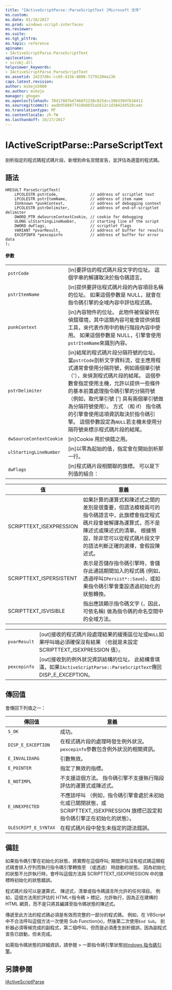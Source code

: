 ```yaml
---
title: "IActiveScriptParse::ParseScriptText |Microsoft 文件"
ms.custom: 
ms.date: 01/18/2017
ms.prod: windows-script-interfaces
ms.reviewer: 
ms.suite: 
ms.tgt_pltfrm: 
ms.topic: reference
apiname:
- IActiveScriptParse.ParseScriptText
apilocation:
- scrobj.dll
helpviewer_keywords:
- IActiveScriptParse_ParseScriptText
ms.assetid: 2d237d6c-cc65-415b-8808-72791304a136
caps.latest.revision: 
author: mikejo5000
ms.author: mikejo
manager: ghogen
ms.openlocfilehash: 70d17807b47468f2238c0254cc39b339df616411
ms.sourcegitcommit: aadb9588877418b8b55a5612c1d3842d4520ca4c
ms.translationtype: MT
ms.contentlocale: zh-TW
ms.lasthandoff: 10/27/2017
---
```

# <a name="iactivescriptparseparsescripttext"></a>IActiveScriptParse::ParseScriptText
剖析指定的程式碼程式碼片段，新增到命名空間宣告，並評估為適當的程式碼。  
  
## <a name="syntax"></a>語法  
  
```  
HRESULT ParseScriptText(  
    LPCOLESTR pstrCode,              // address of scriptlet text  
    LPCOLESTR pstrItemName,          // address of item name  
    IUnknown *punkContext,           // address of debugging context  
    LPCOLESTR pstrDelimiter,         // address of end-of-scriptlet delimiter  
    DWORD_PTR dwSourceContextCookie, // cookie for debugging  
    ULONG ulStartingLineNumber,      // starting line of the script  
    DWORD dwFlags,                   // scriptlet flags  
    VARIANT *pvarResult,             // address of buffer for results  
    EXCEPINFO *pexcepinfo            // address of buffer for error data  
);  
```  
  
#### <a name="parameters"></a>參數  
  
|||  
|-|-|  
|`pstrCode`|[in]要評估的程式碼片段文字的位址。 這個字串的解譯取決於指令碼語言。|  
|`pstrItemName`|[in]提供要評估程式碼片段的內容項目名稱的位址。 如果這個參數是 NULL，就會在指令碼引擎的全域內容中評估程式碼。|  
|`punkContext`|[in]內容物件的位址。 此物件被保留供在偵錯環境，其中這類內容可能會提供偵錯工具，來代表作用中的執行階段內容中使用。 如果這個參數是 NULL，引擎會使用`pstrItemName`來識別內容。|  
|`pstrDelimiter`|[in]結尾的程式碼片段分隔符號的位址。 當`pstrCode`剖析文字資料流，從主應用程式通常會使用分隔符號，例如兩個單引號 （'），來偵測程式碼片段的結尾。 這個參數會指定使用主機，允許以提供一些條件的基本前置處理指令碼引擎的分隔符號 （例如，取代單引號 ['] 具有兩個單引號做為分隔符號使用）。 方式 （和 if） 指令碼的引擎會使用這項資訊取決於指令碼引擎。 這個參數設定為`NULL`若主機未使用分隔符號來標示程式碼片段的結尾。|  
|`dwSourceContextCookie`|[in]Cookie 用於偵錯之用。|  
|`ulStartingLineNumber`|[in]以零為起始的值，指定會在開始剖析那一行。|  
|`dwFlags`|[in]程式碼片段相關聯的旗標。 可以是下列值的組合：|  
  
|值|意義|  
|-----------|-------------|  
|SCRIPTTEXT_ISEXPRESSION|如果計算的運算式和陳述式之間的差別是很重要，但語法模稜兩可的指令碼語言中，此旗標會指定程式碼片段會被解譯為運算式，而不是陳述式或陳述式的清單。 根據預設，除非您可以從程式碼片段文字的語法判斷正確的選擇，會假設陳述式。|  
|SCRIPTTEXT_ISPERSISTENT|表示是否儲存指令碼引擎時，會儲存此通話期間加入的程式碼 (例如，透過呼叫`IPersist*::Save`)，或如果指令碼引擎會重設透過初始化的狀態轉換。|  
|SCRIPTTEXT_ISVISIBLE|指出應該顯示指令碼文字 (，因此，可依名稱) 做為指令碼的命名空間中的全域方法。|  
  
|||  
|-|-|  
|`pvarResult`|[out]接收的程式碼片段處理結果的緩衝區位址或`NULL`如果呼叫端必須確保沒有結果 （也就是未設定 SCRIPTTEXT_ISEXPRESSION 值）。|  
|`pexcepinfo`|[out]接收到的例外狀況資訊結構的位址。 此結構會填滿，如果`IActiveScriptParse::ParseScriptText`傳回 DISP_E_EXCEPTION。|  
  
## <a name="return-value"></a>傳回值  
 會傳回下列值之一：  
  
|傳回值|意義|  
|------------------|-------------|  
|`S_OK`|成功。|  
|`DISP_E_EXCEPTION`|在程式碼片段的處理時發生例外狀況。 `pexcepinfo`參數包含例外狀況的相關資訊。|  
|`E_INVALIDARG`|引數無效。|  
|`E_POINTER`|指定了無效的指標。|  
|`E_NOTIMPL`|不支援這個方法。 指令碼引擎不支援執行階段評估的運算式或陳述式。|  
|`E_UNEXPECTED`|不應該呼叫 （例如，指令碼引擎會處於未初始化或已關閉狀態，或 SCRIPTTEXT_ISEXPRESSION 旗標已設定和指令碼引擎正在初始化的狀態）。|  
|`OLESCRIPT_E_SYNTAX`|在程式碼片段中發生未指定的語法錯誤。|  
  
## <a name="remarks"></a>備註  
 如果指令碼引擎在初始化的狀態，將實際在這個呼叫; 期間評估沒有程式碼這類程式碼會排入佇列而執行指令碼引擎轉換至 （或透過） 時啟動的狀態。 因為初始化的狀態不允許執行時，會呼叫這個方法與 SCRIPTTEXT_ISEXPRESSION 中的旗標時初始化的狀態錯誤。  
  
 程式碼片段可以是運算式、 陳述式，清單或指令碼語言所允許的任何項目。 例如，這個方法用於評估的 HTML\<指令碼 > 標記，允許執行，因為正在建構的 HTML 網頁，而不是只將其編譯至指令碼狀態的陳述式。  
  
 傳遞至此方法的程式碼必須是有效而完整的一部分的程式碼。 例如，在 VBScript 中不合法呼叫這個方法一次使用 Sub Function(x)，然後第二次使用`End Sub`。 剖析器必須等候完成的副程式，第二個呼叫，但而是必須產生剖析錯誤，因為副程式宣告已啟動，但未完成。  
  
 如需指令碼狀態的詳細資訊，請參閱 > 一節指令碼引擎狀態[Windows 指令碼引擎](../../winscript/windows-script-engines.md)。  
  
## <a name="see-also"></a>另請參閱  
 [IActiveScriptParse](../../winscript/reference/iactivescriptparse.md)
